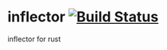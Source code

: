 inflector [![Build Status](https://travis-ci.org/nathanfaucett/rs-inflector.svg?branch=master)](https://travis-ci.org/nathanfaucett/rs-inflector)
=====

inflector for rust